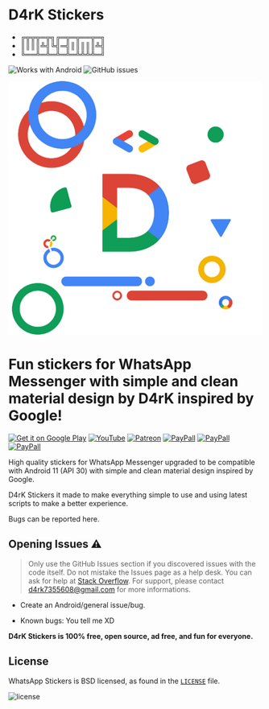 # D4rK Stickers

- ╔╦╦╦═╦╗╔═╦═╦══╦═╗
- ║║║║╩╣╚╣═╣║║║║║╩╣
- ╚══╩═╩═╩═╩═╩╩╩╩═╝

![Works with Android](https://img.shields.io/badge/Works_with-Android-green?style=flat-square)
![GitHub issues](https://img.shields.io/github/issues/whatsapp/stickers?style=flat-square) 

![logo](https://github.com/D4rK7355608/com.d4rk.stickers/blob/master/app/src/main/res/drawable-xxxhdpi/d4rk.png)

# Fun stickers for WhatsApp Messenger with simple and clean material design by D4rK inspired by Google!

[<img src="https://github.com/D4rK7355608/com.d4rk.cleaner/blob/master/screenshots/badges/google_play_store.png"
alt="Get it on Google Play"
height="90">](https://play.google.com/store/apps/dev?id=5390214922640123642)
[<img src="https://github.com/D4rK7355608/com.d4rk.cleaner/blob/master/screenshots/badges/youtube.png"
alt="YouTube"
height="90">](https://www.youtube.com/channel/UCLDi-rmSRry0pNL-oVvGJAw/featured)
[<img src="https://github.com/D4rK7355608/com.d4rk.cleaner/blob/master/screenshots/badges/patreon.png"
alt="Patreon"
height="90">](https://www.patreon.com/d4rk7355608)
[<img src="https://github.com/D4rK7355608/com.d4rk.cleaner/blob/master/screenshots/badges/paypal.png"
alt="PayPall"
height="90">](https://www.paypal.me/d4rkmichaeltutorials)
[<img src="https://github.com/D4rK7355608/com.d4rk.cleaner/blob/master/screenshots/badges/deviant_art.png"
alt="PayPall"
height="90">](https://www.deviantart.com/d4rk7355608)
[<img src="https://github.com/D4rK7355608/com.d4rk.cleaner/blob/master/screenshots/badges/gamejolt.png"
alt="PayPall"
height="90">](https://gamejolt.com/@D4rK_S-A-D)

High quality stickers for WhatsApp Messenger upgraded to be compatible with Android 11 (API 30) with simple and clean material design inspired by Google.

D4rK Stickers it made to make everything simple to use and using latest scripts to make a better experience.

Bugs can be reported here.

## Opening Issues :warning:

> Only use the GitHub Issues section if you discovered issues with the code itself. Do not mistake the Issues page as a help desk. You can ask for help at [Stack Overflow](https://stackoverflow.com/questions/tagged/whatsapp-stickers).
> For support, please contact <d4rk7355608@gmail.com> for more informations.

- Create an Android/general issue/bug.

- Known bugs: You tell me XD

__D4rK Stickers is 100% free, open source, ad free, and fun for everyone.__

## License

WhatsApp Stickers is BSD licensed, as found in the [`LICENSE`](https://github.com/WhatsApp/stickers/blob/master/LICENSE) file.

![license](https://imgur.com/QQlcEVT.png) 